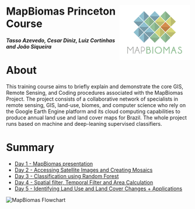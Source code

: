 <div class="fluid-row" id="header">
    <img src='./Assets/mapbiomas-icon.png' height='150' width='auto' align='right'>
    <h1 class="title toc-ignore">MapBiomas Princeton Course</h1>
    <h4 class="author"><em>Tasso Azevedo, Cesar Diniz, Luiz Cortinhas and João Siqueira</em></h4>
</div>

# About
This training course aims to briefly explain and demonstrate the core GIS, Remote Sensing, and Coding procedures associated with the MapBiomas Project. The project consists of a collaborative network of specialists in remote sensing, GIS, land-use, biomes, and computer science who rely on the Google Earth Engine platform and its cloud computing capabilities to produce annual land use and land cover maps for Brazil. The whole project runs based on machine and deep-leaning supervised classifiers.

# Summary
* [Day 1 - MapBiomas presentation](https://github.com/mapbiomas-brazil/mapbiomas-training/tree/main/Princeton_University/Day_1/README.md)
* [Day 2 - Accessing Satellite Images and Creating Mosaics](https://github.com/mapbiomas-brazil/mapbiomas-training/tree/main/Princeton_University/Day_2/README.md)
* [Day 3 - Classification using Random Forest](https://github.com/mapbiomas-brazil/mapbiomas-training/tree/main/Princeton_University/Day_3/README.md)
* [Day 4 - Spatial filter, Temporal Filter and Area Calculation](https://github.com/mapbiomas-brazil/mapbiomas-training/tree/main/Princeton_University/Day_4/README.md)
* [Day 5 - Identifying Land Use and Land Cover Changes + Applications](https://github.com/mapbiomas-brazil/mapbiomas-training/tree/main/Princeton_University/Day_5/README.md)

![MapBiomas Flowchart](https://user-images.githubusercontent.com/68720032/105085821-0ff11d00-5a77-11eb-9793-642e4b126504.jpeg)
